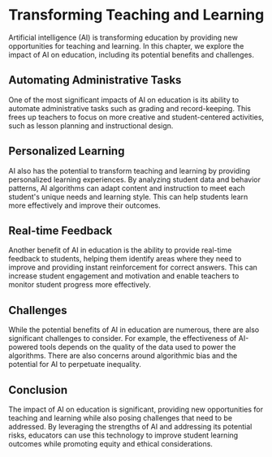 Transforming Teaching and Learning
============================================================================

Artificial intelligence (AI) is transforming education by providing new opportunities for teaching and learning. In this chapter, we explore the impact of AI on education, including its potential benefits and challenges.

Automating Administrative Tasks
-------------------------------

One of the most significant impacts of AI on education is its ability to automate administrative tasks such as grading and record-keeping. This frees up teachers to focus on more creative and student-centered activities, such as lesson planning and instructional design.

Personalized Learning
---------------------

AI also has the potential to transform teaching and learning by providing personalized learning experiences. By analyzing student data and behavior patterns, AI algorithms can adapt content and instruction to meet each student's unique needs and learning style. This can help students learn more effectively and improve their outcomes.

Real-time Feedback
------------------

Another benefit of AI in education is the ability to provide real-time feedback to students, helping them identify areas where they need to improve and providing instant reinforcement for correct answers. This can increase student engagement and motivation and enable teachers to monitor student progress more effectively.

Challenges
----------

While the potential benefits of AI in education are numerous, there are also significant challenges to consider. For example, the effectiveness of AI-powered tools depends on the quality of the data used to power the algorithms. There are also concerns around algorithmic bias and the potential for AI to perpetuate inequality.

Conclusion
----------

The impact of AI on education is significant, providing new opportunities for teaching and learning while also posing challenges that need to be addressed. By leveraging the strengths of AI and addressing its potential risks, educators can use this technology to improve student learning outcomes while promoting equity and ethical considerations.
